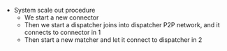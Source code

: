 * System scale out procedure
    * We start a new connector
    * Then we start a dispatcher joins into dispatcher P2P network, and it connects to connector in 1
    * Then start a new matcher and let it connect to dispatcher in 2

